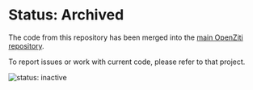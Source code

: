 # Status: Archived

The code from this repository has been merged into the [main OpenZiti repository](https://github.com/openziti/ziti). 

To report issues or work with current code, please refer to that project.

![status: inactive](https://img.shields.io/badge/status-inactive-red.svg)

